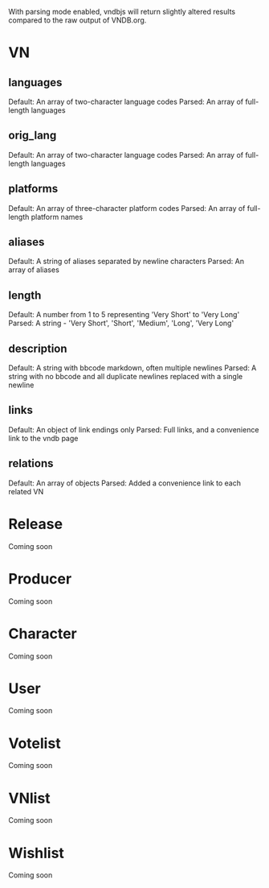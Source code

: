 

With parsing mode enabled, vndbjs will return slightly altered results compared to the raw output of VNDB.org.

# VN

## languages

Default: An array of two-character language codes
Parsed: An array of full-length languages

## orig_lang

Default: An array of two-character language codes
Parsed: An array of full-length languages

## platforms

Default: An array of three-character platform codes
Parsed: An array of full-length platform names

## aliases

Default: A string of aliases separated by newline characters
Parsed: An array of aliases

## length

Default: A number from 1 to 5 representing 'Very Short' to 'Very Long'
Parsed: A string - 'Very Short', 'Short', 'Medium', 'Long', 'Very Long'

## description

Default: A string with bbcode markdown, often multiple newlines
Parsed: A string with no bbcode and all duplicate newlines replaced with a single newline

## links

Default: An object of link endings only
Parsed: Full links, and a convenience link to the vndb page

## relations

Default: An array of objects
Parsed: Added a convenience link to each related VN

# Release

Coming soon

# Producer

Coming soon

# Character

Coming soon

# User

Coming soon

# Votelist

Coming soon

# VNlist

Coming soon

# Wishlist

Coming soon

